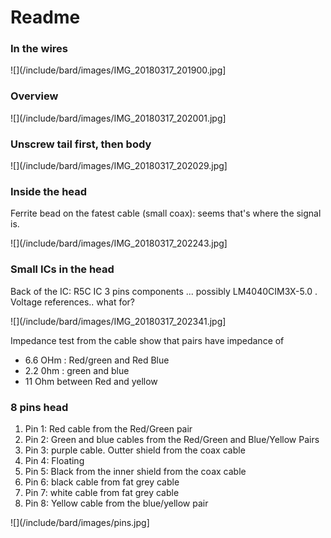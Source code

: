 # Readme

### In the wires

![](/include/bard/images/IMG_20180317_201900.jpg]

### Overview

![](/include/bard/images/IMG_20180317_202001.jpg]

### Unscrew tail first, then body

![](/include/bard/images/IMG_20180317_202029.jpg]

### Inside the head

Ferrite bead on the fatest cable (small coax): seems that's where the signal is.

![](/include/bard/images/IMG_20180317_202243.jpg]

### Small ICs in the head

Back of the IC: R5C IC 3 pins components ... possibly LM4040CIM3X-5.0 . Voltage references.. what for?

![](/include/bard/images/IMG_20180317_202341.jpg]

Impedance test from the cable show that pairs have impedance of 
* 6.6 OHm : Red/green and Red Blue
* 2.2 0hm :  green and blue
* 11 Ohm between Red and yellow

### 8 pins head

1. Pin 1: Red cable from the Red/Green pair 
2. Pin 2: Green and blue cables from the Red/Green and Blue/Yellow Pairs 
3. Pin 3: purple cable. Outter shield from the coax cable
4. Pin 4: Floating
5. Pin 5: Black from the inner shield from the coax cable
6. Pin 6: black cable from fat grey cable 
7. Pin 7: white cable from fat grey cable 
8. Pin 8: Yellow cable from the blue/yellow pair

![](/include/bard/images/pins.jpg]


